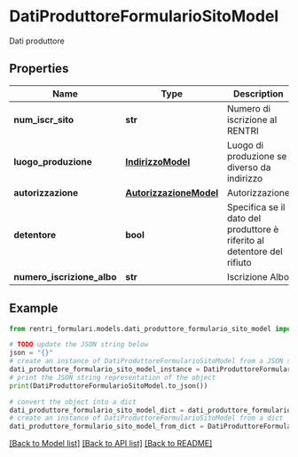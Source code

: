 # DatiProduttoreFormularioSitoModel

Dati produttore

## Properties

Name | Type | Description | Notes
------------ | ------------- | ------------- | -------------
**num_iscr_sito** | **str** | Numero di iscrizione al RENTRI | 
**luogo_produzione** | [**IndirizzoModel**](IndirizzoModel.md) | Luogo di produzione se diverso da indirizzo | [optional] 
**autorizzazione** | [**AutorizzazioneModel**](AutorizzazioneModel.md) | Autorizzazione | [optional] 
**detentore** | **bool** | Specifica se il dato del produttore è riferito al detentore del rifiuto | [optional] 
**numero_iscrizione_albo** | **str** | Iscrizione Albo | [optional] 

## Example

```python
from rentri_formulari.models.dati_produttore_formulario_sito_model import DatiProduttoreFormularioSitoModel

# TODO update the JSON string below
json = "{}"
# create an instance of DatiProduttoreFormularioSitoModel from a JSON string
dati_produttore_formulario_sito_model_instance = DatiProduttoreFormularioSitoModel.from_json(json)
# print the JSON string representation of the object
print(DatiProduttoreFormularioSitoModel.to_json())

# convert the object into a dict
dati_produttore_formulario_sito_model_dict = dati_produttore_formulario_sito_model_instance.to_dict()
# create an instance of DatiProduttoreFormularioSitoModel from a dict
dati_produttore_formulario_sito_model_from_dict = DatiProduttoreFormularioSitoModel.from_dict(dati_produttore_formulario_sito_model_dict)
```
[[Back to Model list]](../README.md#documentation-for-models) [[Back to API list]](../README.md#documentation-for-api-endpoints) [[Back to README]](../README.md)



